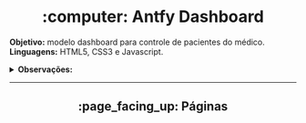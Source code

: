 <h1 align="center"> :computer: Antfy Dashboard </h1>

<p>
<b>Objetivo:</b> modelo dashboard para controle de pacientes do médico.<br>
<b>Linguagens:</b> HTML5, CSS3 e Javascript.
</p>

<details>
    <summary><b>Observações:</b></summary>
    <ul>
        <li>Modelo será implementado no projeto em ReactJS;</li>
        <li><code>lib</code>: FullCalendar.io</li>
        <li><code>owl</code>: OwlCarousel.io</li>
    </ul>
</details>

<hr>

<h2 align="center"> :page_facing_up: Páginas </h2>
